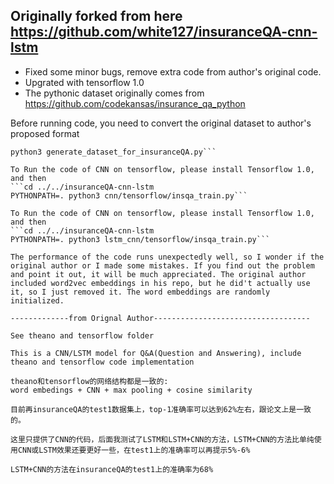 Originally forked from here https://github.com/white127/insuranceQA-cnn-lstm
--------------------------------

* Fixed some minor bugs, remove extra code from author's original code.
* Upgrated with tensorflow 1.0
* The pythonic dataset originally comes from https://github.com/codekansas/insurance_qa_python

Before running code, you need to convert the original dataset to author's proposed format
```cd insurance_qa_python
python3 generate_dataset_for_insuranceQA.py```

To Run the code of CNN on tensorflow, please install Tensorflow 1.0, and then
```cd ../../insuranceQA-cnn-lstm
PYTHONPATH=. python3 cnn/tensorflow/insqa_train.py```

To Run the code of CNN on tensorflow, please install Tensorflow 1.0, and then
```cd ../../insuranceQA-cnn-lstm
PYTHONPATH=. python3 lstm_cnn/tensorflow/insqa_train.py```

The performance of the code runs unexpectedly well, so I wonder if the original author or I made some mistakes. If you find out the problem and point it out, it will be much appreciated. The original author included word2vec embeddings in his repo, but he did't actually use it, so I just removed it. The word embeddings are randomly initialized.

-------------from Orignal Author-----------------------------------

See theano and tensorflow folder

This is a CNN/LSTM model for Q&A(Question and Answering), include theano and tensorflow code implementation

theano和tensorflow的网络结构都是一致的:
word embedings + CNN + max pooling + cosine similarity

目前再insuranceQA的test1数据集上，top-1准确率可以达到62%左右，跟论文上是一致的。

这里只提供了CNN的代码，后面我测试了LSTM和LSTM+CNN的方法，LSTM+CNN的方法比单纯使用CNN或LSTM效果还要更好一些，在test1上的准确率可以再提示5%-6%

LSTM+CNN的方法在insuranceQA的test1上的准确率为68%
